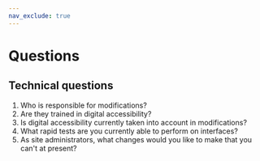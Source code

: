 ```yaml
---
nav_exclude: true
---
```

# Questions

## Technical questions

 1. Who is responsible for modifications?
 1. Are they trained in digital accessibility?
 1. Is digital accessibility currently taken into account in modifications?
 1. What rapid tests are you currently able to perform on interfaces?
 1. As site administrators, what changes would you like to make that you can't at present?
